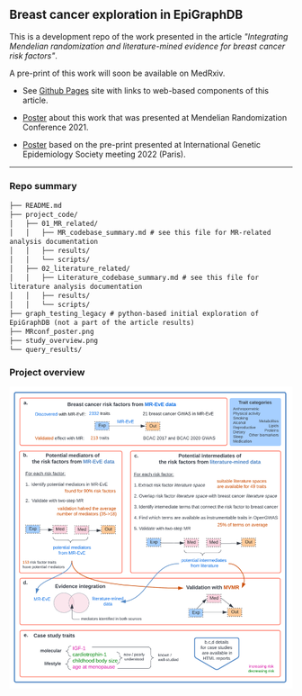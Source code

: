 ## Breast cancer exploration in EpiGraphDB

This is a development repo of the work presented in the article _"Integrating Mendelian randomization and literature-mined evidence for breast cancer risk factors"_.


A pre-print of this work will soon be available on MedRxiv. 

* See [Github Pages](https://mvab.github.io/epigraphdb-breast-cancer/) site with links to web-based components of this article.

* [Poster](https://github.com/mvab/epigraphdb-breast-cancer/wiki/MR-conference-2021-poster) about this work that was presented at Mendelian Randomization Conference 2021. 
* [Poster](https://github.com/mvab/epigraphdb-breast-cancer/wiki/IGES-conference-2022-poster) based on the pre-print presented at International Genetic Epidemiology Society meeting 2022 (Paris).


---

### Repo summary

```
├── README.md
├── project_code/
│   ├── 01_MR_related/
│   │   ├── MR_codebase_summary.md # see this file for MR-related analysis documentation
│   │   ├── results/
│   │   └── scripts/
│   ├── 02_literature_related/
│   │   ├── Literature_codebase_summary.md # see this file for literature analysis documentation
│   │   ├── results/
│   │   └── scripts/
├── graph_testing_legacy # python-based initial exploration of EpiGraphDB (not a part of the article results)
├── MRconf_poster.png
├── study_overview.png
└── query_results/

```

### Project overview 
![](study_overview.png)
